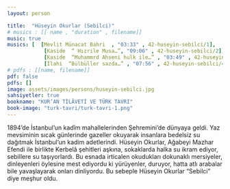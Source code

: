 ```yaml
---
layout: person

title:  "Hüseyin Okurlar (Sebilci)"
# musics : [[ name , "duration" , filename]]
music: true
musics: [  [Mevlit Münacat Bahri  , "03:33" , 42-huseyin-sebilci/1],
            [Kaside  “ Hızrile Musa…”, "09:06" , 42-huseyin-sebilci/2],
            [Kaside  “Muhammrd Ahseni hulk ile…” , "03:49" , 42-huseyin-sebilci/3],
            [İlahi  “Bülbüller sazda…” , "07:56" , 42-huseyin-sebilci/4]]
# pdfs : [[name, filename]]
pdf: false
pdfs: []
image: assets/images/persons/huseyin-sebilci.jpg
sahsiyetler: true
bookname: "KUR’AN TİLÂVETİ VE TÜRK TAVRI"
book-image: "turk-tavri/turk-tavri-1.png"
---
```


 1894’de İstanbul’un kadîm mahallelerinden Şehremini’de dünyaya geldi. Yaz mevsiminin sıcak günlerinde gazeller okuyarak insanlara bedelsiz su dağıtmak İstanbul’un kadim adetlerindi. Hüseyin Okurlar, Ağabeyi Mazhar Efendi ile birlikte Kerbelâ şehitleri aşkına, sokaklarda halka su ikram ediyor, sebillere su taşıyorlardı. Bu esnada irticalen okudukları dokunaklı mersiyeler, dinleyenleri öylesine mest ediyordu ki yürüyenler, duruyor, hatta atlı arabalar bile yavaşlayarak onları dinliyordu. Bu sebeple Hüseyin Okurlar “Sebilci” diye meşhur oldu. 
